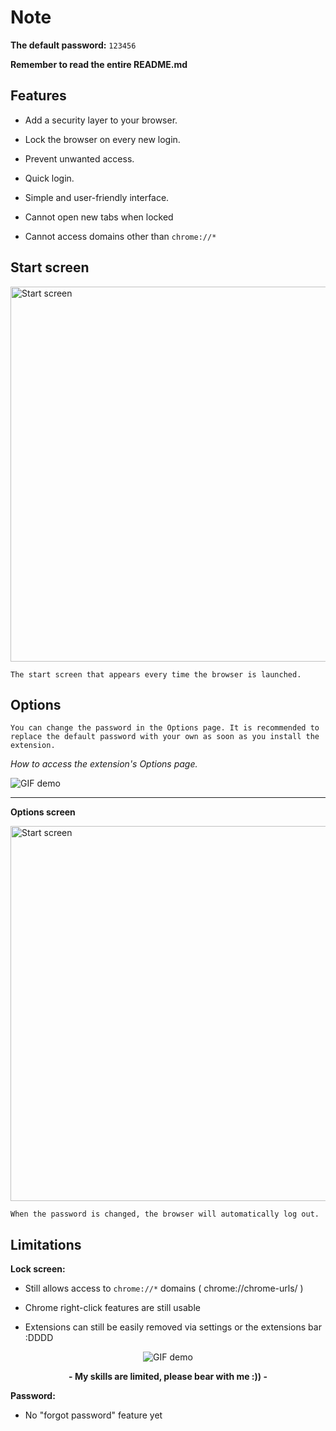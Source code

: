 # Note

**The default password:** `123456`

**Remember to read the entire README.md**

## Features

- Add a security layer to your browser.

- Lock the browser on every new login.

- Prevent unwanted access.

- Quick login.

- Simple and user-friendly interface.

- Cannot open new tabs when locked
  
- Cannot access domains other than `chrome://*`

## Start screen

<img src="https://i.postimg.cc/gkgNt29m/Screenshot-2025-07-20-104625.png" alt="Start screen" width="600"/>

`The start screen that appears every time the browser is launched.`

## Options

`You can change the password in the Options page. It is recommended to replace the default password with your own as soon as you install the extension.`

*How to access the extension's Options page.*

![GIF demo](https://media4.giphy.com/media/v1.Y2lkPTc5MGI3NjExOTlqcDI0b2JsdmxnMDlkbWM4ZTdxeTBia3NtNzB0cHpienloM2hqMiZlcD12MV9pbnRlcm5hbF9naWZfYnlfaWQmY3Q9Zw/pUjCCfM9u3wtWl7a7J/giphy.gif)

---

**Options screen**

<img src="https://i.postimg.cc/vHY0v6N0/Screenshot-2025-07-20-104726.png" alt="Start screen" width="600"/>

`When the password is changed, the browser will automatically log out.`

## Limitations

**Lock screen:**

- Still allows access to `chrome://*` domains ( chrome://chrome-urls/ )

- Chrome right-click features are still usable

- Extensions can still be easily removed via settings or the extensions bar :DDDD

<p align="center">
  <img src="https://media0.giphy.com/media/v1.Y2lkPTc5MGI3NjExenFodDQzYndiamR0Ym1ueXdiZ3M4czNrdHIwZjRzM2EzankwYWN5biZlcD12MV9pbnRlcm5hbF9naWZfYnlfaWQmY3Q9Zw/Bjh3pSRGX9rOg/giphy.gif" alt="GIF demo">
</p>

<p align="center">
  <strong> - My skills are limited, please bear with me :)) - </strong>
</p>

**Password:**

- No "forgot password" feature yet
